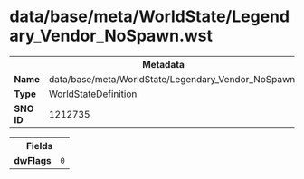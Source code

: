 <h1>data/base/meta/WorldState/Legendary_Vendor_NoSpawn.wst</h1><table><tr><th colspan="100%">Metadata</th></tr><tr><td><b>Name</b></td><td>data/base/meta/WorldState/Legendary_Vendor_NoSpawn.wst</td></tr><tr><td><b>Type</b></td><td>WorldStateDefinition</td></tr><tr><td><b>SNO ID</b></td><td>1212735</td></tr></table>

<table><tr><th colspan="100%">Fields</th></tr><tr><td><b>dwFlags</b></td><td><code>0</code></td></tr></table>

